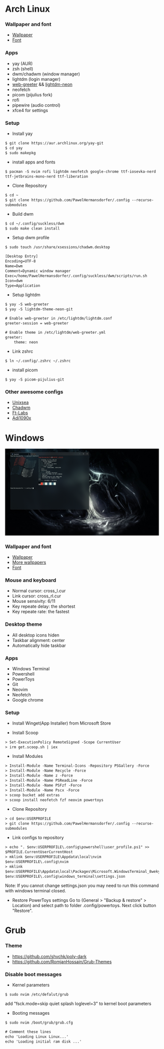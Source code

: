 # Arch Linux
### Wallpaper and font
- [Wallpaper][Linux wallpaper]
- [Font][Linux font]

### Apps
 - yay (AUR) 
 - zsh (shell)
 - dwm/chadwm (window manager)
 - lightdm (login manager)
 - [web-greeter][web_greeter] && [lightdm-neon][lightdm_theme]
 - neofetch
 - picom (pijulius fork)
 - rofi
 - pipewire (audio control)
 - xfce4 for settings

### Setup
 - Install yay
```console
$ git clone https://aur.archlinux.org/yay-git
$ cd yay 
$ sudo makepkg
```

 - install apps and fonts
```console
$ pacman -S nvim rofi lightdm neofetch google-chrome ttf-iosevka-nerd ttf-jetbrains-mono-nerd ttf-liberation
```

 - Clone Repository
```console
$ cd ~
$ git clone https://github.com/PawelHermansdorfer/.config --recurse-submodules
```

 - Build dwm
```console
$ cd ~/.config/suckless/dwm
$ sudo make clean install
```

 - Setup dwm profile
```console
$ sudo touch /usr/share/xsessions/chadwm.desktop  
```
```console
[Desktop Entry]
Encoding=UTF-8
Name=Dwm
Comment=Dynamic window manager
Exec=/home/PawelHermansdorfer/.config/suckless/dwm/scripts/run.sh
Icon=dwm
Type=Application
```

- Setup lightdm
```console
$ yay -S web-greeter
$ yay -S lightdm-theme-neon-git
```
```
# Enable web-greeter in /etc/lightdm/lightdm.conf
greeter-session = web-greeter
```
```
# Enable theme in /etc/lightdm/web-greeter.yml
greeter:
    theme: neon
```

 - Link zshrc
```console
$ ln ~/.config/.zshrc ~/.zshrc
```
 - install picom
```console
$ yay -S picom-pijulius-git
```

### Other awesome configs
 - [Unixsea][Unixsea]
 - [Chadwm][Chadwm]
 - [Ft-Labs][Ft-Labs]
 - [Adi1090x][Adi1090x]


# Windows
![Desktop Screenshot](/images/windows.png "Hello")

### Wallpaper and font
- [Wallpaper][Windows wallpaper]
- [More wallpapers][Windows more wallpapers]
- [Font][Windows Font]

### Mouse and keyboard
- Normal cursor: cross_l.cur
- Link cursor: cross_rl.cur
- Mouse sensivity: 6/11
- Key repeate delay: the shortest
- Key repeate rate: the fastest

### Desktop theme
 - All desktop icons hiden
 - Taskbar alignment: center
 - Automatically hide taskbar

### Apps
 - Windows Terminal
 - Powershell
 - PowerToys
 - Git
 - Neovim
 - Neofetch
 - Google chrome

### Setup
 - Install Winget(App Installer) from Microsoft Store

 - Install Scoop
```console
> Set-ExecutionPolicy RemoteSigned -Scope CurrentUser
> irm get.scoop.sh | iex
```

- Install Modules
```console
> Install-Module -Name Terminal-Icons -Repository PSGallery -Force
> Install-Module -Name Recycle -Force
> Install-Module -Name z -Force
> Install-Module -Name PSReadLine -Force
> Install-Module -Name PSFzf -Force
> Install-Module -Name Pscx -Force
> scoop bucket add extras
> scoop install neofetch fzf neovim powertoys
```

 - Clone Repository
```console
> cd $env:USERPROFILE
> git clone https://github.com/PawelHermansdorfer/.config --recurse-submodules
```

 - Link configs to repository
```console
> echo ". $env:USERPROFILE\.config\powershell\user_profile.ps1" >> $PROFILE.CurrentUserCurrentHost
> mklink $env:USERPROFILE\Appdata\local\nvim $env:USERPROFILE\.config\nvim
> mklink $env:USERPROFILE\Appdata\local\Packages\Microsoft.WindowsTerminal_8wekyb3d8bbwe\LocalState\settings.json $env:USERPROFILE\.config\windows_terminal\settings.json
```
Note: If you cannot change settings.json you may need to run this command with windows terminal closed.

 - Restore PowerToys settings
Go to (General > "Backup & restore" > Location) and select path to folder .config/powertoys. Next click button "Restore".


# Grub
### Theme
 - https://github.com/shvchk/poly-dark
 - https://github.com/RomjanHossain/Grub-Themes

### Disable boot messages
- Kernel parameters
```console
$ sudo nvim /etc/defalut/grub
```
add "fsck.mode=skip quiet splash loglevel=3" to kernel boot parameters

 - Booting messages
```console
$ sudo nvim /boot/grub/grub.cfg
```
```
# Comment these lines
echo 'Loading Linux Linux...'
echo 'Loading initial ram disk ...'
```

[Windows font]: https://github.com/ryanoasis/nerd-fonts/blob/master/patched-fonts/LiberationMono/complete/Literation%20Mono%20Nerd%20Font%20Complete%20Mono.ttf
[Windows wallpaper]: https://wallpapercave.com/w/wp11596702
[Windows more wallpapers]: https://wallpapercave.com/darkwood-game-wallpapers

[Linux wallpaper]: https://www.deviantart.com/grivetart/art/iPad-Pro-Procreate-test-607332295
[Linux font]: https://archlinux.org/packages/community/any/ttf-liberation-mono-nerd/

[web_greeter]: https://github.com/JezerM/web-greeter
[lightdm_theme]: https://github.com/hertg/lightdm-neon


[Unixsea]: https://github.com/unixsea/dotfiles/tree/master/.config
[Chadwm]: https://github.com/siduck/chadwm/blob/main/chadwm/config.def.h
[Ft-Labs]: https://github.com/FT-Labs/dotfiles
[adi1090x]: https://github.com/adi1090x/widgets
